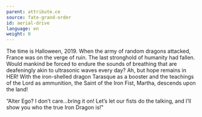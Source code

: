 ```yaml
---
parent: attribute.ce
source: fate-grand-order
id: aerial-drive
language: en
weight: 0
---
```


The time is Halloween, 2019.
When the army of random dragons attacked, France was on the verge of ruin. The last stronghold of humanity had fallen. Would mankind be forced to endure the sounds of breathing that are deafeningly akin to ultrasonic waves every day?
Ah, but hope remains in HER! With the iron-shelled dragon Tarasque as a booster and the teachings of the Lord as ammunition, the Saint of the Iron Fist, Martha, descends upon the land!

“Alter Ego? I don’t care…bring it on! Let’s let our fists do the talking, and I’ll show you who the true Iron Dragon is!”
